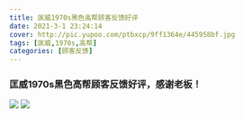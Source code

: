 ```yaml
---
title: 匡威1970s黑色高帮顾客反馈好评
date: 2021-3-1 23:24:14
cover: http://pic.yupoo.com/ptbxcp/9ff1364e/445958bf.jpg
tags: [匡威,1970s,高帮]
categories: [顾客反馈]
---
```


###  匡威1970s黑色高帮顾客反馈好评，感谢老板！
![](http://pic.yupoo.com/ptbxcp/248e8d80/cb7d8c6a.jpg)
![](http://pic.yupoo.com/ptbxcp/9ff1364e/445958bf.jpg)
